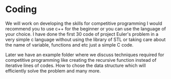 # Coding


We will work on developing the skills for competitive programming I would recommend you to use c++ for the beginner or you can use the language of your choice. I have done the first 30 code of project Euler's problem in a very simple c language without using the library of STL or taking care about the name of variable, functions and etc just a simple C code. 

Later we have an example folder where we discuss techniques required for competitive programming like creating the recursive function instead of iterative lines of codes. How to chose the data structure which will efficiently solve the problem and many more.

